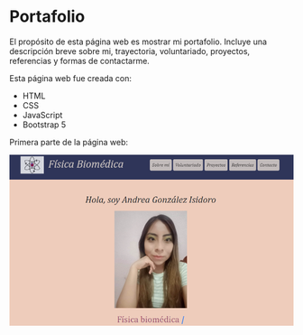 # Portafolio 

El propósito de esta página web es mostrar mi portafolio. Incluye una descripción breve sobre mi, trayectoria, voluntariado, proyectos, referencias y formas de contactarme. 

Esta página web fue creada con:

* HTML
* CSS
* JavaScript 
* Bootstrap 5

Primera parte de la página web:

![Primera parte de la página web](imagenes/readme/Parte1.png)


